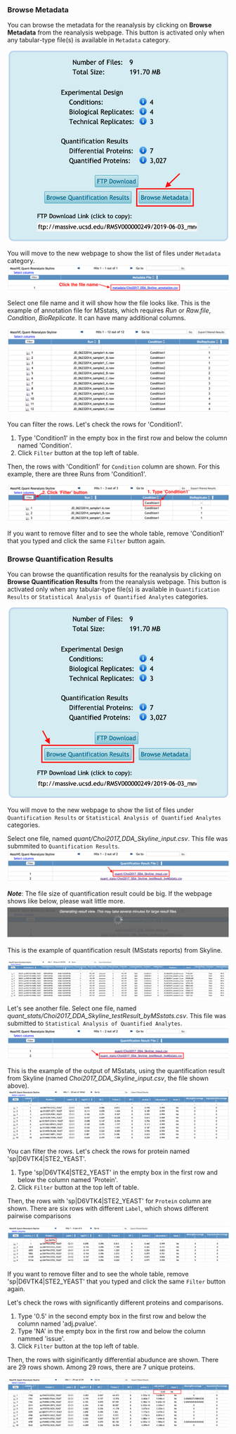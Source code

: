 

### Browse Metadata

You can browse the metadata for the reanalysis by clicking on **Browse Metadata** from the reanalysis webpage. This button is activated only when any tabular-type file(s) is available in `Metadata` category.

![](img/access_quant_reanalyses/browse_metadata_step1.png)

You will move to the new webpage to show the list of files under `Metadata` category.
![](img/access_quant_reanalyses/browse_metadata_step2.png)


Select one file name and it will show how the file looks like. This is the example of annotation file for MSstats, which requires *Run* or *Raw.file*, *Condition*, *BioReplicate*. It can have many additional columns.

![](img/access_quant_reanalyses/browse_metadata_step3.png)

You can filter the rows. Let's check the rows for 'Condition1'.

1. Type 'Condition1' in the empty box in the first row and below the column named 'Condition'.
2. Click `Filter` button at the top left of table.

Then, the rows with 'Condition1' for `Condition` column are shown. For this example, there are three Runs from 'Condition1'.

![](img/access_quant_reanalyses/browse_metadata_filtered.png)

If you want to remove filter and to see the whole table, remove 'Condition1' that you typed and click the same `Filter` button again.


### Browse Quantification Results

You can browse the quantification results for the reanalysis by clicking on **Browse Quantification Results** from the reanalysis webpage. This button is activated only when any tabular-type file(s) is available in `Quantification Results` or `Statistical Analysis of Quantified Analytes` categories.

![](img/access_quant_reanalyses/browse_quantresult_step1.png)

You will move to the new webpage to show the list of files under `Quantification Results` or `Statistical Analysis of Quantified Analytes` categories.

Select one file, named _quant/Choi2017_DDA_Skyline_input.csv_. This file was submmited to `Quantification Results`. 
![](img/access_quant_reanalyses/browse_quantresult_step2.png)


***Note***: The file size of quantification result could be big. If the webpage shows like below, please wait little more.
![](img/access_quant_reanalyses/browse_quantresult_wait.png)

This is the example of quantification result (MSstats reports) from Skyline. 

![](img/access_quant_reanalyses/browse_quantresult_quant.png)

Let's see another file. Select one file, named _quant_stats/Choi2017_DDA_Skyline_testResult_byMSstats.csv_. This file was submitted to `Statistical Analysis of Quantified Analytes`. 
![](img/access_quant_reanalyses/browse_quantresult_step3.png)

This is the example of the output of MSstats, using the quantification result from Skyline (named _Choi2017_DDA_Skyline_input.csv_, the file shown above).
![](img/access_quant_reanalyses/browse_quantresult_stats.png)

You can filter the rows. Let's check the rows for protein named 'sp|D6VTK4|STE2_YEAST'.

1. Type 'sp|D6VTK4|STE2_YEAST' in the empty box in the first row and below the column named 'Protein'.
2. Click `Filter` button at the top left of table.

Then, the rows with 'sp|D6VTK4|STE2_YEAST' for `Protein` column are shown. There are six rows with different `Label`, which shows different pairwise comparisons

![](img/access_quant_reanalyses/browse_quantresult_filtered_protein.png)

If you want to remove filter and to see the whole table, remove 'sp|D6VTK4|STE2_YEAST' that you typed and click the same `Filter` button again.


Let's check the rows with significantly different proteins and comparisons.

1. Type '0.5' in the second empty box in the first row and below the column named 'adj.pvalue'.
2. Type 'NA' in the empty box in the first row and below the column nammed 'issue'.
2. Click `Filter` button at the top left of table.

Then, the rows with siginificantly differential abudunce are shown. There are 29 rows shown. Among 29 rows, there are 7 unique proteins.

![](img/access_quant_reanalyses/browse_quantresult_filtered_sig.png)
